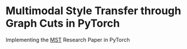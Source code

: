 # Multimodal Style Transfer through Graph Cuts in PyTorch
 Implementing the [MST](https://arxiv.org/pdf/1904.04443.pdf) Research Paper in PyTorch
